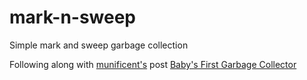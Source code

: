# mark-n-sweep
Simple mark and sweep garbage collection

Following along with [munificent's](https://github.com/munificent) post [Baby's First Garbage Collector](http://journal.stuffwithstuff.com/2013/12/08/babys-first-garbage-collector/)